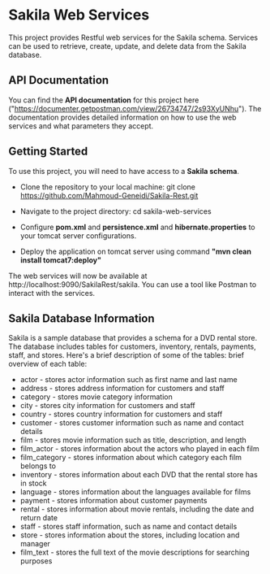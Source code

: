 


# Sakila Web Services
This project provides Restful web services for the Sakila schema. Services can be used to retrieve, create, update, and delete data from the Sakila database.

## API Documentation
You can find the **API documentation** for this project here ("https://documenter.getpostman.com/view/26734747/2s93XyUNhu"). The documentation provides detailed information on how to use the web services and what parameters they accept.

## Getting Started
To use this project, you will need to have access to a **Sakila schema**.

* Clone the repository to your local machine: git clone https://github.com/Mahmoud-Geneidi/Sakila-Rest.git

* Navigate to the project directory: cd sakila-web-services

* Configure **pom.xml** and **persistence.xml** and **hibernate.properties** to your tomcat server configurations.

* Deploy the application on tomcat server using command **"mvn clean install tomcat7:deploy"**

The web services will now be available at http://localhost:9090/SakilaRest/sakila. You can use a tool like Postman to interact with the services.

## Sakila Database Information
Sakila is a sample database that provides a schema for a DVD rental store. The database includes tables for customers, inventory, rentals, payments, staff, and stores. Here's a brief description of some of the tables: brief overview of each table:

* actor - stores actor information such as first name and last name
* address - stores address information for customers and staff
* category - stores movie category information
* city - stores city information for customers and staff
* country - stores country information for customers and staff
* customer - stores customer information such as name and contact details
* film - stores movie information such as title, description, and length
* film_actor - stores information about the actors who played in each film
* film_category - stores information about which category each film belongs to
* inventory - stores information about each DVD that the rental store has in stock
* language - stores information about the languages available for films
* payment - stores information about customer payments
* rental - stores information about movie rentals, including the date and return date
* staff - stores staff information, such as name and contact details
* store - stores information about the stores, including location and manager
* film_text - stores the full text of the movie descriptions for searching purposes
